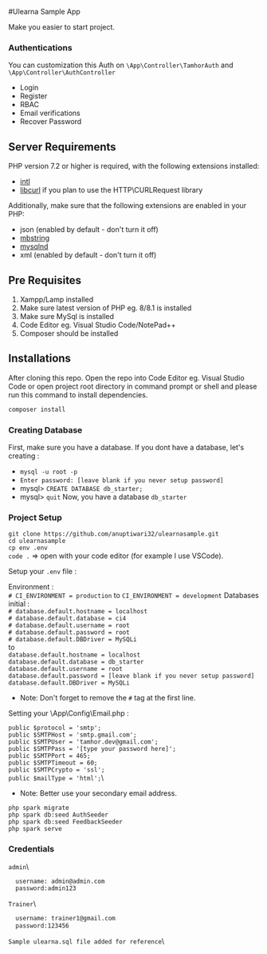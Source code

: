#Ulearna Sample App 

Make you easier to start project.

### Authentications

You can customization this Auth on `\App\Controller\TamhorAuth` and `\App\Controller\AuthController`

- Login
- Register
- RBAC
- Email verifications
- Recover Password


## Server Requirements

PHP version 7.2 or higher is required, with the following extensions installed: 

- [intl](http://php.net/manual/en/intl.requirements.php)
- [libcurl](http://php.net/manual/en/curl.requirements.php) if you plan to use the HTTP\CURLRequest library

Additionally, make sure that the following extensions are enabled in your PHP:

- json (enabled by default - don't turn it off)
- [mbstring](http://php.net/manual/en/mbstring.installation.php)
- [mysqlnd](http://php.net/manual/en/mysqlnd.install.php)
- xml (enabled by default - don't turn it off)

## Pre Requisites
1. Xampp/Lamp installed
2. Make sure latest version of PHP eg.  8/8.1 is installed 
3. Make sure MySql is installed
4. Code Editor eg. Visual Studio Code/NotePad++
5. Composer should be installed


## Installations

After cloning this repo. Open the repo into Code Editor eg. Visual Studio Code or open project root directory in command prompt or shell and please run this command to install dependencies.

   ```bash
   composer install
   ```

### Creating Database

First, make sure you have a database. If you dont have a database, let's creating :
- `mysql -u root -p`
- `Enter password: [leave blank if you never setup password]`
- mysql> `CREATE DATABASE db_starter;`
- mysql> `quit`
Now, you have a database `db_starter`

### Project Setup

`git clone https://github.com/anuptiwari32/ulearnasample.git`\
`cd ulearnasample`\
`cp env .env`\
`code .` => open with your code editor (for example I use VSCode).

Setup your `.env` file :

Environment :\
`# CI_ENVIRONMENT = production` to `CI_ENVIRONMENT = development`
Databases initial :\
`# database.default.hostname = localhost`\
`# database.default.database = ci4`\
`# database.default.username = root`\
`# database.default.password = root`\
`# database.default.DBDriver = MySQLi`\
to\
`database.default.hostname = localhost`\
`database.default.database = db_starter`\
`database.default.username = root`\
`database.default.password = [leave blank if you never setup password]`\
`database.default.DBDriver = MySQLi`

- Note: Don't forget to remove the `#` tag at the first line.

Setting your \App\Config\Email.php :

`public $protocol = 'smtp';`\
`public $SMTPHost = 'smtp.gmail.com';`\
`public $SMTPUser = 'tamhor.dev@gmail.com';`\
`public $SMTPPass = '[type your password here]';`\
`public $SMTPPort = 465;`\
`public $SMTPTimeout = 60;`\
`public $SMTPCrypto = 'ssl';`\
`public $mailType = 'html';`\

- Note: Better use your secondary email address.

`php spark migrate`\
`php spark db:seed AuthSeeder`\
`php spark db:seed FeedbackSeeder`\
`php spark serve`

### Credentials
`admin`\
 ```bash
   username: admin@admin.com
   password:admin123
   ```

`Trainer`\
 ```bash
   username: trainer1@gmail.com
   password:123456
   ```
`Sample ulearna.sql file added for reference`\